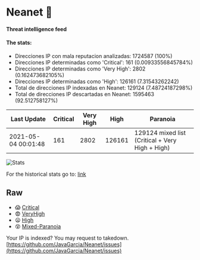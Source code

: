 # Neanet :hocho:
#### Threat intelligence feed
#### The stats:

- Direcciones IP con mala reputacion analizadas: 1724587 (100%)
- Direcciones IP determinadas como 'Critical':  161 (0.00933556845784%)
- Direcciones IP determinadas como 'Very High':  2802 (0.162473682105%)
- Direcciones IP determinadas como 'High':  126161 (7.31543262242)
- Total de direcciones IP indexadas en Neanet:  129124 (7.48724187298%)
- Total de direcciones IP descartadas en Neanet:  1595463 (92.512758127%)

| Last Update | Critical | Very High | High | Paranoia |
| --- | --- | --- | --- | --- |
| 2021-05-04 00:01:48 | 161 | 2802 | 126161 | 129124 mixed list (Critical + Very High + High)|

![Stats](https://docs.google.com/spreadsheets/d/e/2PACX-1vSnaNMIXVabIpDJjufMlzH7poXnshF3mgd8Is1g9ytUEzVsP5my4Trn8f-xkoLLQ38xpL3HtmUexLo6/pubchart?oid=501124687&format=image)

For the historical stats go to: [link](/stats.csv)
## Raw
- :scream: [Critical](https://raw.githubusercontent.com/JavaGarcia/Neanet/master/blacklists/neanet_critical.txt)
- :fearful: [VeryHigh](https://raw.githubusercontent.com/JavaGarcia/Neanet/master/blacklists/neanet_veryHigh.txtt)
- :frowning: [High](https://raw.githubusercontent.com/JavaGarcia/Neanet/master/blacklists/neanet_high.txt)
- :dizzy_face: [Mixed-Paranoia](https://raw.githubusercontent.com/JavaGarcia/Neanet/master/blacklists/neanet_all.txt)


Your IP is indexed? You may request to takedown. [https://github.com/JavaGarcia/Neanet/issues](https://github.com/JavaGarcia/Neanet/issues)





























































































































































































































































































































































































































































































































































































































































































































































































































































































































































































































































































































































































































































































































































































































































































































































































































































































































































































































































































































































































































































































































































































































































































































































































































































































































































































































































































































































































































































































































































































































































































































































































































































































































































































































































































































































































































































































































































































































































































































































































































































































































































































































































































































































































































































































































































































































































































































































































































































































































































































































































































































































































































































































































































































































































































































































































































































































































































































































































































































































































































































































































































































































































































